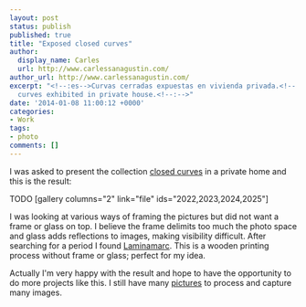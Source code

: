 ```yaml
---
layout: post
status: publish
published: true
title: "Exposed closed curves"
author:
  display_name: Carles
  url: http://www.carlessanagustin.com/
author_url: http://www.carlessanagustin.com/
excerpt: "<!--:es-->Curvas cerradas expuestas en vivienda privada.<!--:--><!--:en-->Closed
  curves exhibited in private house.<!--:-->"
date: '2014-01-08 11:00:12 +0000'
categories:
- Work
tags:
- photo
comments: []
---
```

I was asked to present the collection [closed curves](http://www.carlessanagustin.com/2012/06/05/curvas-cerradas-2/ "Curvas cerradas") in a private home and this is the result:

TODO
[gallery columns="2" link="file" ids="2022,2023,2024,2025"]

I was looking at various ways of framing the pictures but did not want a frame or glass on top. I believe the frame delimits too much the photo space and glass adds reflections to images, making visibility difficult. After searching for a period I found [Laminamarc](http://www.laminamarc.com/ "Laminamarc"). This is a wooden printing process without frame or glass; perfect for my idea.

Actually I'm very happy with the result and hope to have the opportunity to do more projects like this. I still have many [pictures](http://www.flickr.com/photos/santopics "Mi flickr") to process and capture many images.
